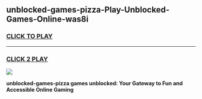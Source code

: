 
## unblocked-games-pizza-Play-Unblocked-Games-Online-was8i
<h3>
<a href="https://premium76.site?title=unblocked-games-pizza&ref=25A">CLICK TO PLAY</a></h3>
<hr>

<h3>
<a href="https://premium76.site?title=unblocked-games-pizza&ref=25A">CLICK 2 PLAY</a>
  
</h3>

<a href="https://premium76.site?title=unblocked-games-pizza&ref=25A"><img src="https://clearcache.store/games.png"></a>


**unblocked-games-pizza games unblocked: Your Gateway to Fun and Accessible Online Gaming**
